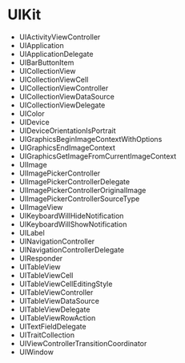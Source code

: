 # UIKit

* UIActivityViewController
* UIApplication
* UIApplicationDelegate
* UIBarButtonItem
* UICollectionView
* UICollectionViewCell
* UICollectionViewController
* UICollectionViewDataSource
* UICollectionViewDelegate
* UIColor
* UIDevice
* UIDeviceOrientationIsPortrait
* UIGraphicsBeginImageContextWithOptions
* UIGraphicsEndImageContext
* UIGraphicsGetImageFromCurrentImageContext
* UIImage
* UIImagePickerController
* UIImagePickerControllerDelegate
* UIImagePickerControllerOriginalImage
* UIImagePickerControllerSourceType
* UIImageView
* UIKeyboardWillHideNotification
* UIKeyboardWillShowNotification
* UILabel
* UINavigationController
* UINavigationControllerDelegate
* UIResponder
* UITableView
* UITableViewCell
* UITableViewCellEditingStyle
* UITableViewController
* UITableViewDataSource
* UITableViewDelegate
* UITableViewRowAction
* UITextFieldDelegate
* UITraitCollection
* UIViewControllerTransitionCoordinator
* UIWindow